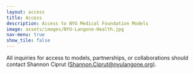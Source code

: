 ```yaml
---
layout: access
title: Access
description: Access to NYU Medical Foundation Models
image: assets/images/NYU-Langone-Health.jpg
nav-menu: true
show_tile: false
---
```


All inquiries for access to models, partnerships, or collaborations should contact Shannon Ciprut (Shannon.Ciprut@nyulangone.org).